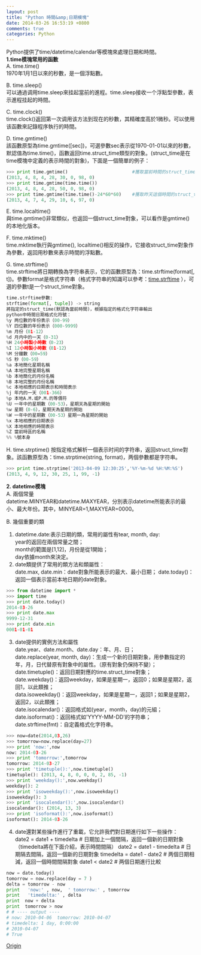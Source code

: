 ```yaml
---
layout: post
title: "Python 時間&amp;日期模塊"
date: 2014-03-26 16:53:19 +0800
comments: true
categories: Python
---
```

Python提供了time/datetime/calendar等模塊來處理日期和時間。  
**1.time模塊常用的函數**  
A. time.time()  
1970年1月1日以來的秒數，是一個浮點數。  
  
B. time.sleep()  
可以通過调用time.sleep來挂起當前的進程。time.sleep接收一个浮點型參數，表示進程挂起的時間。  
  
C. time.clock()  
time.clock()返回第一次调用该方法到现在的秒數，其精確度高於1微秒。可以使用该函數來記錄程序執行的時間。  
  
D. time.gmtime()  
該函數原型為time.gmtime([sec])，可選參數sec表示從1970-01-01以來的秒數，默認值為time.time()，函數返回time.struct_time類型的對象。(struct_time是在time模塊中定義的表示時間的對象)，下面是一個簡單的例子：  
``` python
>>> print time.gmtime()                        #獲取當前時間的struct_time對象   
(2013, 4, 8, 4, 28, 30, 0, 98, 0)
>>> print time.gmtime(time.time())
(2013, 4, 8, 4, 28, 50, 0, 98, 0)
>>> print time.gmtime(time.time()-24*60*60)    #獲取昨天這個時間的struct_time對象
(2013, 4, 7, 4, 29, 10, 6, 97, 0)
```  
  
E. time.localtime()  
與time.gmtime()非常類似，也返回一個struct_time對象，可以看作是gmtime()的本地化版本。  
  
F. time.mktime()  
time.mktime執行與gmtime(), localtime()相反的操作，它接收struct_time對象作為參數，返回用秒數來表示時間的浮點數。  
  
G. time.strftime()  
time.strftime將日期轉換為字符串表示，它的函數原型為：time.strftime(format[, t])。參數format是格式字符串（格式字符串的知識可以參考：[time.strftime](http://docs.python.org/2/library/time.html) ），可選的參數t是一个struct_time對象。  
``` python
time.strftime參數:
strftime(format[, tuple]) -> string
將指定的struct_time(默認為當前時間)，根據指定的格式化字符串輸出
python中時間日期格式化符號：
%y 两位數的年份表示（00-99）
%Y 四位數的年份表示（000-9999）
%m 月份（01-12）
%d 月内中的一天（0-31）
%H 24小時製小時數（0-23）
%I 12小時製小時數（01-12）
%M 分鐘數（00=59）
%S 秒（00-59）
%a 本地簡化星期名稱
%A 本地完整星期名稱
%b 本地簡化的月份名稱
%B 本地完整的月份名稱
%c 本地相應的日期表示和時間表示
%j 年内的一天（001-366）
%p 本地A.M.或P.M.的等價符
%U 一年中的星期數（00-53），星期天為星期的開始
%w 星期（0-6），星期天為星期的開始
%W 一年中的星期數（00-53）星期一為星期的開始
%x 本地相應的日期表示
%X 本地相應的時間表示
%Z 當前時區的名稱
%% %號本身 
```  
  
H. time.strptime()
按指定格式解析一個表示时间的字符串，返回struct_time對象。該函數原型為：time.strptime(string, format)，两個參數都是字符串。  
``` python
>>> print time.strptime('2013-04-09 12:30:25','%Y-%m-%d %H:%M:%S')
(2013, 4, 9, 12, 30, 25, 1, 99, -1)
```  
  
**2. datetime模塊**  
A. 兩個常量  
datetime.MINYEAR和datetime.MAXYEAR，分別表示datetime所能表示的最小、最大年份。其中，MINYEAR=1,MAXYEAR=0000。  
  
B. 幾個重要的類  
1) datetime.date:表示日期的類，常用的屬性有tear, month, day:  
year的返回在兩個常量之間；  
month的範圍是[1,12]，月份是從1開始；  
day依據month來決定。   
2) date類提供了常用的類方法和類屬性：  
date.max, date.min：date對象所能表示的最大、最小日期；
date.today()：返回一個表示當前本地日期的date對象。  
``` python
>>> from datetime import *
>>> import time
>>> print date.today()
2014-03-26
>>> print date.max
9999-12-31
>>> print date.min
0001-01-01
```
3) date提供的實例方法和屬性  
date.year、date.month、date.day：年、月、日；  
date.replace(year, month, day)：生成一个新的日期對象，用參數指定的年，月，日代替原有對象中的屬性。（原有對象仍保持不變）；  
date.timetuple()：返回日期對應的time.struct_time對象；  
date.weekday()：返回weekday，如果是星期一，返回0；如果是星期2，返回1，以此類推；  
data.isoweekday()：返回weekday，如果是星期一，返回1；如果是星期2，返回2，以此類推；  
date.isocalendar()：返回格式如(year，month，day)的元組；  
date.isoformat()：返回格式如'YYYY-MM-DD’的字符串；  
date.strftime(fmt)：自定義格式化字符串。  
``` python
>>> now=date(2014,03,26)
>>> tomorrow=now.replace(day=27)
>>> print 'now:',now
now: 2014-03-26
>>> print 'tomorrow:',tomorrow
tomorrow: 2014-03-27
>>> print 'timetuple():',now.timetuple()
timetuple(): (2013, 4, 8, 0, 0, 0, 2, 85, -1)
>>> print 'weekday():',now.weekday()
weekday(): 2
>>> print 'isoweekday():',now.isoweekday()
isoweekday(): 3
>>> print 'isocalendar():',now.isocalendar()
isocalendar(): (2014, 13, 3)
>>> print 'isoformat():',now.isoformat()
isoformat(): 2014-03-26
```   
4) date還對某些操作進行了重載，它允許我們對日期進行如下一些操作：  
date2 = date1 + timedelta  # 日期加上一個間隔，返回一個新的日期對象（timedelta將在下面介紹，表示時間間隔）
date2 = date1 - timedelta   # 日期隔去間隔，返回一個新的日期對象
timedelta = date1 - date2   # 两個日期相減，返回一個時間間隔對象
date1 < date2  # 两個日期進行比較  
``` python
now = date.today()  
tomorrow = now.replace(day = 7 )  
delta = tomorrow - now  
print   'now:' , now,  ' tomorrow:' , tomorrow  
print   'timedelta:' , delta  
print  now + delta  
print  tomorrow > now  
# # ---- output ----   
# now: 2010-04-06  tomorrow: 2010-04-07   
# timedelta: 1 day, 0:00:00   
# 2010-04-07   
# True
```  
[Origin](http://www.cnblogs.com/BeginMan/archive/2013/04/08/3007403.html)